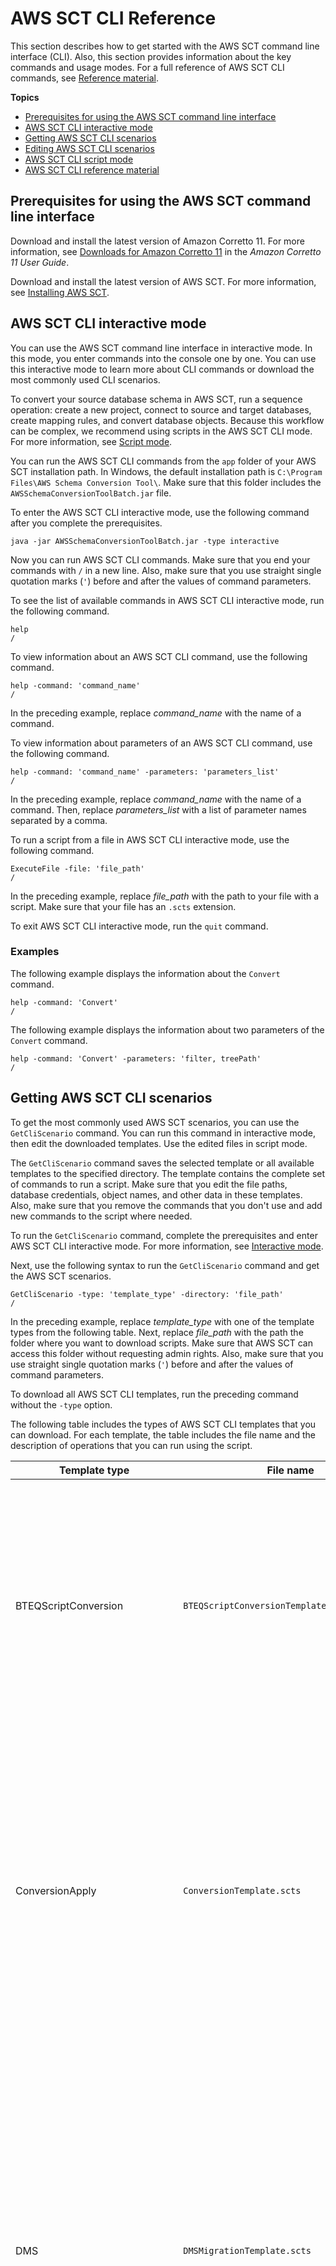 # AWS SCT CLI Reference<a name="CHAP_Reference"></a>

This section describes how to get started with the AWS SCT command line interface \(CLI\)\. Also, this section provides information about the key commands and usage modes\. For a full reference of AWS SCT CLI commands, see [Reference material](#CHAP_Reference.Download)\.

**Topics**
+ [Prerequisites for using the AWS SCT command line interface](#CHAP_Reference.Prerequisites)
+ [AWS SCT CLI interactive mode](#CHAP_Reference.InteractiveMode)
+ [Getting AWS SCT CLI scenarios](#CHAP_Reference.Scenario)
+ [Editing AWS SCT CLI scenarios](#CHAP_Reference.Editing)
+ [AWS SCT CLI script mode](#CHAP_Reference.ScriptMode)
+ [AWS SCT CLI reference material](#CHAP_Reference.Download)

## Prerequisites for using the AWS SCT command line interface<a name="CHAP_Reference.Prerequisites"></a>

Download and install the latest version of Amazon Corretto 11\. For more information, see [Downloads for Amazon Corretto 11](https://docs.aws.amazon.com/corretto/latest/corretto-11-ug/downloads-list.html) in the *Amazon Corretto 11 User Guide*\.

Download and install the latest version of AWS SCT\. For more information, see [Installing AWS SCT](CHAP_Installing.md#CHAP_Installing.Procedure)\.

## AWS SCT CLI interactive mode<a name="CHAP_Reference.InteractiveMode"></a>

You can use the AWS SCT command line interface in interactive mode\. In this mode, you enter commands into the console one by one\. You can use this interactive mode to learn more about CLI commands or download the most commonly used CLI scenarios\.

To convert your source database schema in AWS SCT, run a sequence operation: create a new project, connect to source and target databases, create mapping rules, and convert database objects\. Because this workflow can be complex, we recommend using scripts in the AWS SCT CLI mode\. For more information, see [Script mode](#CHAP_Reference.ScriptMode)\.

You can run the AWS SCT CLI commands from the `app` folder of your AWS SCT installation path\. In Windows, the default installation path is `C:\Program Files\AWS Schema Conversion Tool\`\. Make sure that this folder includes the `AWSSchemaConversionToolBatch.jar` file\.

To enter the AWS SCT CLI interactive mode, use the following command after you complete the prerequisites\.

```
java -jar AWSSchemaConversionToolBatch.jar -type interactive
```

Now you can run AWS SCT CLI commands\. Make sure that you end your commands with `/` in a new line\. Also, make sure that you use straight single quotation marks \(`'`\) before and after the values of command parameters\.

To see the list of available commands in AWS SCT CLI interactive mode, run the following command\.

```
help
/
```

To view information about an AWS SCT CLI command, use the following command\.

```
help -command: 'command_name'
/
```

In the preceding example, replace *command\_name* with the name of a command\.

To view information about parameters of an AWS SCT CLI command, use the following command\.

```
help -command: 'command_name' -parameters: 'parameters_list'
/
```

In the preceding example, replace *command\_name* with the name of a command\. Then, replace *parameters\_list* with a list of parameter names separated by a comma\.

To run a script from a file in AWS SCT CLI interactive mode, use the following command\.

```
ExecuteFile -file: 'file_path'
/
```

In the preceding example, replace *file\_path* with the path to your file with a script\. Make sure that your file has an `.scts` extension\.

To exit AWS SCT CLI interactive mode, run the `quit` command\.

### Examples<a name="CHAP_Reference.InteractiveMode.Examples"></a>

The following example displays the information about the `Convert` command\.

```
help -command: 'Convert'
/
```

The following example displays the information about two parameters of the `Convert` command\.

```
help -command: 'Convert' -parameters: 'filter, treePath'
/
```

## Getting AWS SCT CLI scenarios<a name="CHAP_Reference.Scenario"></a>

To get the most commonly used AWS SCT scenarios, you can use the `GetCliScenario` command\. You can run this command in interactive mode, then edit the downloaded templates\. Use the edited files in script mode\.

The `GetCliScenario` command saves the selected template or all available templates to the specified directory\. The template contains the complete set of commands to run a script\. Make sure that you edit the file paths, database credentials, object names, and other data in these templates\. Also, make sure that you remove the commands that you don't use and add new commands to the script where needed\.

To run the `GetCliScenario` command, complete the prerequisites and enter AWS SCT CLI interactive mode\. For more information, see [Interactive mode](#CHAP_Reference.InteractiveMode)\.

Next, use the following syntax to run the `GetCliScenario` command and get the AWS SCT scenarios\.

```
GetCliScenario -type: 'template_type' -directory: 'file_path'
/
```

In the preceding example, replace *template\_type* with one of the template types from the following table\. Next, replace *file\_path* with the path the folder where you want to download scripts\. Make sure that AWS SCT can access this folder without requesting admin rights\. Also, make sure that you use straight single quotation marks \(`'`\) before and after the values of command parameters\.

To download all AWS SCT CLI templates, run the preceding command without the `-type` option\.

The following table includes the types of AWS SCT CLI templates that you can download\. For each template, the table includes the file name and the description of operations that you can run using the script\.


| Template type | File name | Description | 
| --- | --- | --- | 
|  BTEQScriptConversion  |  `BTEQScriptConversionTemplate.scts`  |  Converts Teradata Basic Teradata Query \(BTEQ\), FastExport, FastLoad, and MultiLoad scripts to Amazon Redshift RSQL\. For more information, see [Converting ETL processes](CHAP-converting-etl.md)\.  | 
| ConversionApply | `ConversionTemplate.scts` | Converts source database schemas and applies the converted code to the target database\. Optionally, saves the converted code as a SQL script, and saves the assessment report\. For more information, see [Converting database schemas](CHAP_Converting.md)\.  | 
| DMS | `DMSMigrationTemplate.scts` | Converts source database schemas and applies the converted code to the target database\. Then creates an AWS Database Migration Service \(AWS DMS\) endpoint and an AWS DMS data migration task\. Finally, starts this migration task\. For more information, see [Migrating data with AWS DMS tasks](agents.dms.md)\.  | 
| DMS&Local | `DMS&LocalMigrationTemplate.scts` | Converts source database schemas and applies the converted code to the target database\. Then registers a data migration agent, creates and starts an AWS DMS data migration task\. For more information, see [Extracting data from on\-premises databases](agents.oltp.md)\.  | 
| GenericAppConversion | `GenericApplicationConversionTemplate.scts` | Converts SQL code embedded into your applications with the generic AWS SCT application converter\. For more information, see [Converting SQL code in your applications](CHAP_Converting.App.Generic.md)\.  | 
| HadoopMigration | `HadoopMigrationTemplate.scts` | Migrates your on\-premises Hadoop cluster to Amazon EMR\. For more information, see [Using Apache Hadoop as a source for AWS SCT](CHAP_Source.Hadoop.md)\.  | 
| Informatica | `InformaticConversionTemplate.scts` | Converts SQL code embedded into your Informatica extract, transform, and load \(ETL\) scripts\. Configures connections to your source and target databases in your ETL scripts, and saves converted scripts after the conversion\. For more information, see [Converting Informatica ETL scripts](CHAP-converting-informatica.md)\.  | 
| LanguageSpecificAppConversion | `LanguageSpecificAppConversionTemplate.scts` | Converts SQL code embedded into your C\#, C\+\+, Java, and Pro\*C applications with the AWS SCT application converter\. For more information, see [Converting application SQL](CHAP_Converting.App.md)\.  | 
| RedshiftAgent | `DWHDataMigrationTemplate.scts` | Converts source data warehouse schemas and applies the converted code to the target Amazon Redshift database\. Then registers a data extraction agent, creates and starts a data migration task\. For more information, see [](agents.dw.md)\.  | 
| ReportCreation | `ReportCreationTemplate.scts` | Creates a database migration report for several source database schemas\. Then saves this report as a CSV of PDF file\. For more information, see [Migration assessment reports](CHAP_AssessmentReport.md)\.  | 
| SQLScriptConversion | `SQLScriptConversionTemplate.scts` | Converts SQL\*Plus or TSQL scripts to PL/SQL and saves converted scripts\. Also, saves an assessment report\.  | 

After you download the AWS SCT CLI template, use the text editor to configure the script to run on your source and target databases\. Next, use the AWS SCT CLI script mode to run your script\. For more information, see [AWS SCT CLI script mode](#CHAP_Reference.ScriptMode)\.

### Examples<a name="CHAP_Reference.Scenario.Examples"></a>

The following example downloads all templates into the `C:\SCT\Templates` folder\.

```
GetCliScenario -directory: 'C:\SCT\Templates'
/
```

The following example downloads the template for the `ConversionApply` operation into the `C:\SCT\Templates` folder\.

```
GetCliScenario -type: 'ConversionApply' -directory: 'C:\SCT\Templates'
/
```

## Editing AWS SCT CLI scenarios<a name="CHAP_Reference.Editing"></a>

After you downloaded scenario templates, configure them to get working scripts that can run on your databases\.

For all templates, make sure that you provide the path to the drivers for your source and target databases\. For more information, see [Downloading the required database drivers](CHAP_Installing.md#CHAP_Installing.JDBCDrivers)\.

Make sure that you include the database credentials for source and target databases\. Also, make sure that you set up mapping rules to describe a source\-target pair for your conversion project\. For more information, see [Creating mapping rules](CHAP_Mapping.md)\.

Next, configure the scope of the operations to run\. You can remove the commands that you don't use or add new commands to the script\.

For example, suppose that you plan to convert all schemas in your source Oracle database to PostgreSQL\. Then you plan to save your database migration assessment report as a PDF and apply the converted code to the target database\. In this case, you can use the template for the `ConversionApply` operation\. Use the following procedure to edit your AWS SCT CLI template\.

**To edit the AWS SCT CLI template for the `ConversionApply` operation**

1. Open the `ConversionTemplate.scts` that you downloaded\. For more information, see [Examples](#CHAP_Reference.Scenario.Examples)\. 

1. Remove **CreateFilter**, **Convert \-filter**, **ApplyToTarget \-filter**, **SaveTargetSQL**, **SaveTargetSQLbyStatement**, and **SaveReportCSV** operations from your script\.

1. For **oracle\_driver\_file** in the **SetGlobalSettings** operation, enter the path to your Oracle driver\. Then, for **postgresql\_driver\_file**, enter the path to your PostgreSQL driver\.

   If you use other database engines, use appropriate names for the settings\. For a full list of global settings that you can set in the **SetGlobalSettings** operation, see **Global settings matrix** in the [Reference material](#CHAP_Reference.Download)\.

1. \(Optional\) For **CreateProject**, enter the name of your project and the location for your local project file\. If you choose to proceed with the default values, make sure that AWS SCT can create files in the `C:\temp` folder without requesting admin rights\.

1. For **AddSource**, enter the IP address of your source database server\. Also, enter the user name, password, and port to connect to your source database server\.

1. For **AddTarget**, enter the IP address of your target database server\. Also, enter the user name, password, and port to connect to your target database server\.

1. \(Optional\) For **AddServerMapping**, enter the source and target database objects that you want to add to a mapping rule\. You can use `sourceTreePath` and `targetTreePath` parameters to specify the path to the database objects\. Optionally, you can use `sourceNamePath` and `targetNamePath` to specify the names of the database objects\. For more information, see **Server mapping commands** in the [Reference material](#CHAP_Reference.Download)\.

   The default values of the **AddServerMapping** operation map all source schemas with your target database\.

1. Save the file and then use the script mode to run it\. For more information, see [Script mode](#CHAP_Reference.ScriptMode)\.

## AWS SCT CLI script mode<a name="CHAP_Reference.ScriptMode"></a>

After you create an AWS SCT CLI script or edit a template, you can run it with the `RunSCTBatch` command\. Make sure that you save your file with the CLI script as an `.scts` extension\.

You can run AWS SCT CLI scripts from the `app` folder of your AWS SCT installation path\. In Windows, the default installation path is `C:\Program Files\AWS Schema Conversion Tool\`\. Make sure that this folder includes the `RunSCTBatch.cmd` or `RunSCTBatch.sh` file\. Also, this folder should include the `AWSSchemaConversionToolBatch.jar` file\.

Alternatively, you can add the path to the `RunSCTBatch` file in the `PATH` environment variable on your operating system\. After you update the `PATH` environment variable, you can run AWS SCT CLI scripts from any folder\.

To run an AWS SCT CLI script, use the following command in Windows\.

```
RunSCTBatch.cmd --pathtoscts "file_path"
```

In the preceding example, replace *file\_path* with the path to your file with a script\.

To run an AWS SCT CLI script, use the following command in Linux\.

```
RunSCTBatch.sh --pathtoscts "file_path"
```

In the preceding example, replace *file\_path* with the path to your file with a script\.

You can provide optional parameters in this command, such as database credentials, the level of details in the console output, and others\. For more information, download the AWS SCT command line interface reference at [Reference material](#CHAP_Reference.Download)\.

### Examples<a name="CHAP_Reference.ScriptMode.Examples"></a>

The following example runs the `ConversionTemplate.scts` script in the `C:\SCT\Templates` folder\. You can use this example in Windows\.

```
RunSCTBatch.cmd --pathtoscts "C:\SCT\Templates\ConversionTemplate.scts"
```

The following example runs the `ConversionTemplate.scts` script in the `/home/user/SCT/Templates` directory\. You can use this example in Linux\.

```
RunSCTBatch.sh --pathtoscts "/home/user/SCT/Templates/ConversionTemplate.scts"
```

## AWS SCT CLI reference material<a name="CHAP_Reference.Download"></a>

You can find reference material about the AWS Schema Conversion Tool command line interface \(CLI\) in the following guide: [AWS Schema Conversion Tool CLI Reference](https://s3.amazonaws.com/publicsctdownload/AWS+SCT+CLI+Reference.pdf)\.
